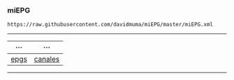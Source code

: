 ### miEPG
```
https://raw.githubusercontent.com/davidmuma/miEPG/master/miEPG.xml
```
***
   | ··· | ··· |
   | :-:	| :-: |
   | [epgs](https://github.com/davidmuma/miEPG/blob/main/epgs.txt) | [canales](https://github.com/davidmuma/miEPG/blob/main/canales.txt) |
***
